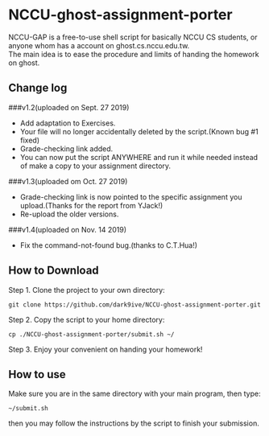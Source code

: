 # NCCU-ghost-assignment-porter

NCCU-GAP is a free-to-use shell script for basically NCCU CS students, or anyone whom has a account on ghost.cs.nccu.edu.tw.  
The main idea is to ease the procedure and limits of handing the homework on ghost.

## Change log

###v1.2(uploaded on Sept. 27 2019)

 - Add adaptation to Exercises.
 - Your file will no longer accidentally deleted by the script.(Known bug #1 fixed)
 - Grade-checking link added.
 - You can now put the script ANYWHERE and run it while needed instead of make a copy to your assignment directory.

###v1.3(uploaded om Oct. 27 2019)

 - Grade-checking link is now pointed to the specific assignment you upload.(Thanks for the report from YJack!)
 - Re-upload the older versions.

###v1.4(uploaded on Nov. 14 2019)

 - Fix the command-not-found bug.(thanks to C.T.Hua!)

## How to Download

Step 1. Clone the project to your own directory:  

```
git clone https://github.com/dark9ive/NCCU-ghost-assignment-porter.git
```

Step 2. Copy the script to your home directory:

```
cp ./NCCU-ghost-assignment-porter/submit.sh ~/
```

Step 3. Enjoy your convenient on handing your homework!  

## How to use

Make sure you are in the same directory with your main program, then type:

```
~/submit.sh
```

then you may follow the instructions by the script to finish your submission.
